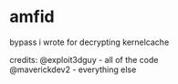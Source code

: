 # amfid

bypass i wrote for decrypting kernelcache


credits:
@exploit3dguy - all of the code
<br>
@maverickdev2 - everything else
